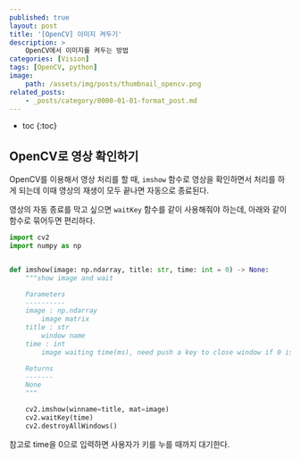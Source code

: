 ```yaml
---
published: true
layout: post
title: '[OpenCV] 이미지 켜두기'
description: >
    OpenCV에서 이미지를 켜두는 방법
categories: [Vision]
tags: [OpenCV, python]
image:
    path: /assets/img/posts/thumbnail_opencv.png
related_posts:
    - _posts/category/0000-01-01-format_post.md
---
```

* toc
{:toc}

## OpenCV로 영상 확인하기

OpenCV를 이용해서 영상 처리를 할 때, `imshow` 함수로 영상을 확인하면서 처리를 하게 되는데 이때 영상의 재생이 모두 끝나면 자동으로 종료된다.  

영상의 자동 종료를 막고 싶으면 `waitKey` 함수를 같이 사용해줘야 하는데, 아래와 같이 함수로 묶어두면 편리하다.  

```python
import cv2
import numpy as np


def imshow(image: np.ndarray, title: str, time: int = 0) -> None:
    """show image and wait

    Parameters
    ----------
    image : np.ndarray
        image matrix
    title : str
        window name
    time : int
        image waiting time(ms), need push a key to close window if 0 is given

    Returns
    -------
    None
    """

    cv2.imshow(winname=title, mat=image)
    cv2.waitKey(time)
    cv2.destroyAllWindows()
```

참고로 time을 0으로 입력하면 사용자가 키를 누를 때까지 대기한다.  
